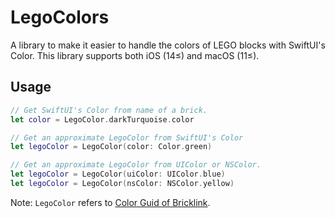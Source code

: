 # LegoColors

A library to make it easier to handle the colors of LEGO blocks with SwiftUI's Color.
This library supports both iOS (14≤) and macOS (11≤).

## Usage

```swift
// Get SwiftUI's Color from name of a brick.
let color = LegoColor.darkTurquoise.color

// Get an approximate LegoColor from SwiftUI's Color
let legoColor = LegoColor(color: Color.green)

// Get an approximate LegoColor from UIColor or NSColor.
let legoColor = LegoColor(uiColor: UIColor.blue)
let legoColor = LegoColor(nsColor: NSColor.yellow)
```

Note: `LegoColor` refers to [Color Guid of Bricklink](https://www.bricklink.com/catalogColors.asp).

